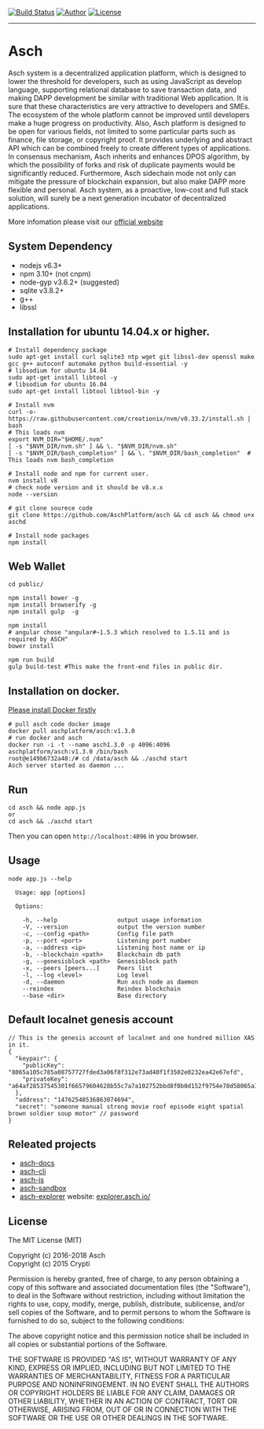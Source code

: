[![Build Status](https://travis-ci.org/AschPlatform/asch.svg?branch=master)](https://travis-ci.org/AschPlatform/asch)
[![Author](https://img.shields.io/badge/author-@AschPlatform-blue.svg?style=flat)](http://github.com/AschPlatform) 
[![License](https://img.shields.io/badge/license-MIT-yellow.svg?style=flat)](http://aschplatform.mit-license.org)
- - -

# Asch

Asch system is a decentralized application platform, which is designed to lower the threshold for developers, such as using JavaScript as develop language, supporting relational database to save transaction data, and making DAPP development be similar with traditional Web application. It is sure that these characteristics are very attractive to developers and SMEs. The ecosystem of the whole platform cannot be improved until developers make a huge progress on productivity. Also, Asch platform is designed to be open for various fields, not limited to some particular parts such as finance, file storage, or copyright proof. It provides underlying and abstract API which can be combined freely to create different types of applications. In consensus mechanism, Asch inherits and enhances DPOS algorithm, by which the possibility of forks and risk of duplicate payments would be significantly reduced. Furthermore, Asch sidechain mode not only can mitigate the pressure of blockchain expansion, but also make DAPP more flexible and personal. Asch system, as a proactive, low-cost and full stack solution, will surely be a next generation incubator of decentralized applications.

More infomation please visit our [official website](https://www.asch.io)

## System Dependency

- nodejs v6.3+
- npm 3.10+ (not cnpm)
- node-gyp v3.6.2+ (suggested)
- sqlite v3.8.2+
- g++
- libssl

## Installation for ubuntu 14.04.x or higher.

```
# Install dependency package
sudo apt-get install curl sqlite3 ntp wget git libssl-dev openssl make gcc g++ autoconf automake python build-essential -y
# libsodium for ubuntu 14.04
sudo apt-get install libtool -y
# libsodium for ubuntu 16.04
sudo apt-get install libtool libtool-bin -y

# Install nvm
curl -o- https://raw.githubusercontent.com/creationix/nvm/v0.33.2/install.sh | bash
# This loads nvm
export NVM_DIR="$HOME/.nvm"
[ -s "$NVM_DIR/nvm.sh" ] && \. "$NVM_DIR/nvm.sh" 
[ -s "$NVM_DIR/bash_completion" ] && \. "$NVM_DIR/bash_completion"  # This loads nvm bash_completion

# Install node and npm for current user.
nvm install v8
# check node version and it should be v8.x.x
node --version

# git clone sourece code
git clone https://github.com/AschPlatform/asch && cd asch && chmod u+x aschd

# Install node packages
npm install
```

## Web Wallet

```
cd public/

npm install bower -g
npm install browserify -g
npm install gulp  -g

npm install
# angular chose "angular#~1.5.3 which resolved to 1.5.11 and is required by ASCH"
bower install

npm run build
gulp build-test #This make the front-end files in public dir.
```

## Installation on docker.

[Please install Docker firstly](https://store.docker.com/search?offering=community&type=edition)

```
# pull asch code docker image
docker pull aschplatform/asch:v1.3.0
# run docker and asch
docker run -i -t --name asch1.3.0 -p 4096:4096 aschplatform/asch:v1.3.0 /bin/bash
root@e149b6732a48:/# cd /data/asch && ./aschd start
Asch server started as daemon ...
```

## Run 

```
cd asch && node app.js
or
cd asch && ./aschd start
```
Then you can open ```http://localhost:4096``` in you browser.

## Usage

```
node app.js --help

  Usage: app [options]

  Options:

    -h, --help                 output usage information
    -V, --version              output the version number
    -c, --config <path>        Config file path
    -p, --port <port>          Listening port number
    -a, --address <ip>         Listening host name or ip
    -b, --blockchain <path>    Blockchain db path
    -g, --genesisblock <path>  Genesisblock path
    -x, --peers [peers...]     Peers list
    -l, --log <level>          Log level
    -d, --daemon               Run asch node as daemon
    --reindex                  Reindex blockchain
    --base <dir>               Base directory
```

## Default localnet genesis account

```
// This is the genesis account of localnet and one hundred million XAS in it.
{
  "keypair": {
    "publicKey": "8065a105c785a08757727fded3a06f8f312e73ad40f1f3502e0232ea42e67efd",
    "privateKey": "a64af28537545301f66579604628b55c7a7a102752bbd8f0b0d152f9754e78d58065a105c785a08757727fded3a06f8f312e73ad40f1f3502e0232ea42e67efd"
  },
  "address": "14762548536863074694",
  "secret": "someone manual strong movie roof episode eight spatial brown soldier soup motor" // password
}
```

## Releated projects

- [asch-docs](https://github.com/AschPlatform/asch/tree/master/docs)
- [asch-cli](https://github.com/AschPlatform/asch-cli)
- [asch-js](https://github.com/AschPlatform/asch-js)
- [asch-sandbox](https://github.com/AschPlatform/asch-sandbox-dist)
- [asch-explorer] website: [explorer.asch.io/](https://explorer.asch.io/)

## License

The MIT License (MIT)

Copyright (c) 2016-2018 Asch</br>
Copyright (c) 2015 Crypti

Permission is hereby granted, free of charge, to any person obtaining a copy of this software and associated documentation files (the "Software"), to deal in the Software without restriction, including without limitation the rights to use, copy, modify, merge, publish, distribute, sublicense, and/or sell copies of the Software, and to permit persons to whom the Software is furnished to do so, subject to the following conditions:

The above copyright notice and this permission notice shall be included in all copies or substantial portions of the Software.

THE SOFTWARE IS PROVIDED "AS IS", WITHOUT WARRANTY OF ANY KIND, EXPRESS OR IMPLIED, INCLUDING BUT NOT LIMITED TO THE WARRANTIES OF MERCHANTABILITY, FITNESS FOR A PARTICULAR PURPOSE AND NONINFRINGEMENT. IN NO EVENT SHALL THE AUTHORS OR COPYRIGHT HOLDERS BE LIABLE FOR ANY CLAIM, DAMAGES OR OTHER LIABILITY, WHETHER IN AN ACTION OF CONTRACT, TORT OR OTHERWISE, ARISING FROM, OUT OF OR IN CONNECTION WITH THE SOFTWARE OR THE USE OR OTHER DEALINGS IN THE SOFTWARE.

[asch-explorer]:https://explorer.asch.io/
